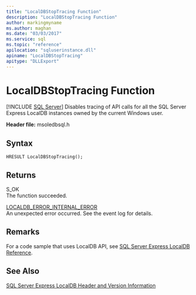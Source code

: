 ```yaml
---
title: "LocalDBStopTracing Function"
description: "LocalDBStopTracing Function"
author: markingmyname
ms.author: maghan
ms.date: "03/03/2017"
ms.service: sql
ms.topic: "reference"
apilocation: "sqluserinstance.dll"
apiname: "LocalDBStopTracing"
apitype: "DLLExport"
---
```

# LocalDBStopTracing Function
 [!INCLUDE [SQL Server](../../includes/applies-to-version/sqlserver.md)]
  Disables tracing of API calls for all the SQL Server Express LocalDB instances owned by the current Windows user.  
  
 **Header file:** msoledbsql.h  
  
## Syntax  
  
```  
HRESULT LocalDBStopTracing();  
```  
  
## Returns  
 S_OK  
 The function succeeded.  
  
 [LOCALDB_ERROR_INTERNAL_ERROR](../../relational-databases/express-localdb-error-messages/localdb-error-internal-error.md)  
 An unexpected error occurred. See the event log for details.  
  
## Remarks  
 For a code sample that uses LocalDB API, see [SQL Server Express LocalDB Reference](../../relational-databases/sql-server-express-localdb-reference.md).  
  
## See Also  
 [SQL Server Express LocalDB Header and Version Information](../../relational-databases/express-localdb-instance-apis/sql-server-express-localdb-header-and-version-information.md)  
  
  
